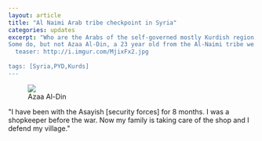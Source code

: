 ```yaml
---
layout: article
title: "Al Naimi Arab tribe checkpoint in Syria"
categories: updates
excerpt: "Who are the Arabs of the self-governed mostly Kurdish region of Northern Syria supporting? The Islamic State? 
Some do, but not Azaa Al-Din, a 23 year old from the Al-Naimi tribe we met at the checkpoint securing his village of Assadie near the city of Sere Kanye
  teaser: http://i.imgur.com/MjixFx2.jpg
  
tags: [Syria,PYD,Kurds]
---
```


<figure>
	<a href="http://i.imgur.com/MjixFx2.jpg"><img src="http://i.imgur.com/MjixFx2.jpg"></a>
	<figcaption>Azaa Al-Din</figcaption>
</figure>

"I have been with the Asayish [security forces] for 8 months. I was a shopkeeper before the war. 
Now my family is taking care of the shop and I defend my village." 
